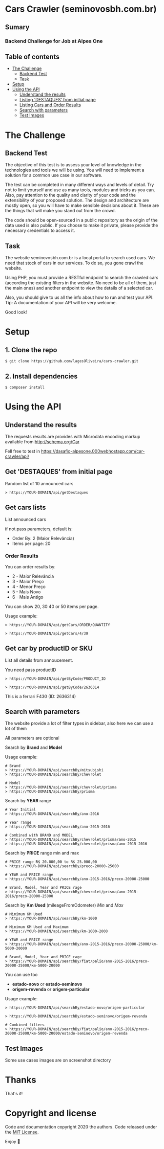 # Cars Crawler (seminovosbh.com.br)

## Sumary

### Backend Challenge for Job at Alpes One

## Table of contents

- [The Challenge](#the-challenge)
	- [Backend Test](#Backend-Test)
	- [Task](#task)
- [Setup](#setup)
- [Using the API](#Using-the-API)
	- [Understand the results](#Understand-the-results)
	- [Listing 'DESTAQUES' from initial page](#Get-'DESTAQUES'-from-initial-page)
	- [Listing Cars and Order Results](#Get-cars-lists)
	- [Search with parameters](#search-with-parameters)
	- [Test Images](#test-images)

# The Challenge

## Backend Test
The objective of this test is to assess your level of knowledge in the technologies and tools we will be using. You will need to implement a solution for a common use case in our software.

The test can be completed in many different ways and levels of detail. Try not to limit yourself and use as many tools, modules and tricks as you can. Also, pay attention to the quality and clarity of your code and the extensibility of your proposed solution. The design and architecture are mostly open, so you will have to make sensible decisions about it. These are the things that will make you stand out from the crowd.

The code should be open-sourced in a public repository as the origin of the data used is also public. If you choose to make it private, please provide the necessary credentials to access it.

## Task
The website seminovosbh.com.br is a local portal to search used cars. We need that stock of cars in our services. To do so, you gone crawl the website.

Using PHP, you must provide a RESTful endpoint to search the crawled cars (according the existing filters in the website. No need to be all of them, just the main ones) and another endpoint to view the details of a selected car.

Also, you should give to us all the info about how to run and test your API. Tip: A documentation of your API will be very welcome.

Good look!


# Setup

 ## 1. Clone the repo


```shell
$ git clone https://github.com/lagesOliveira/cars-crawler.git
```

## 2. Install dependencies

```shell
$ composer install
```


# Using the API

## Understand the results

The requests results are provides with Microdata encoding markup available from http://schema.org/Car

Fell free to test in 
https://dasafio-alpesone.000webhostapp.com/car-crawler/api/

## Get 'DESTAQUES' from initial page

Random list of 10  announced cars 
```
> https://YOUR-DOMAIN/api/getDestaques
```

## Get cars lists

List announced cars

if not pass parameters, default is:

* Order By: 2 (Maior Relevância)
* Items per page: 20


### Order Results
You can order results by:
	
- 2 - Maior Relevância
- 3 - Maior Preço
- 4 - Menor Preço
- 5 - Mais Novo
- 6 - Mais Antigo
		
		
You can show 20, 30 40 or 50 items per page.
		
Usage example:

```
> https://YOUR-DOMAIN/api/getCars/ORDER/QUANTITY

> https://YOUR-DOMAIN/api/getCars/4/30
```

## Get car by productID or SKU

List all details from annoucement.

You need pass productID


```
> https://YOUR-DOMAIN/api/getByCode/PRODUCT_ID

> https://YOUR-DOMAIN/api/getByCode/2636314
```

This is a ferrari F430 (ID: 2636314)

## Search with parameters

The website provide a lot of filter types in sidebar, also here we can use a lot of them  

All parameters are optional

Search by **Brand** and **Model**

Usage example:

```
# Brand
> https://YOUR-DOMAIN/api/searchBy/mitsubishi
> https://YOUR-DOMAIN/api/searchBy/chevrolet

# Model
> https://YOUR-DOMAIN/api/searchBy/chevrolet/prisma
> https://YOUR-DOMAIN/api/searchBy/prisma

```
Search by **YEAR** range

```
# Year Initial
> https://YOUR-DOMAIN/api/searchBy/ano-2016

# Year range
> https://YOUR-DOMAIN/api/searchBy/ano-2015-2016

# Combined with BRAND and MODEL
> https://YOUR-DOMAIN/api/searchBy/chevrolet/prisma/ano-2015
> https://YOUR-DOMAIN/api/searchBy/chevrolet/prisma/ano-2015-2016

```

Search by **PRICE** range min and max
```
# PRICE range R$ 20.000,00 to R$ 25.000,00
> https://YOUR-DOMAIN/api/searchBy/preco-20000-25000

# YEAR and PRICE range
> https://YOUR-DOMAIN/api/searchBy/ano-2015-2016/preco-20000-25000

# Brand, Model, Year and PRICE rage
> https://YOUR-DOMAIN/api/searchBy/chevrolet/prisma/ano-2015-2016/preco-20000-25000

```

Search by **Km Used** (mileageFromOdometer) *Min* and *Max*

```
# Minimum KM Used
> https://YOUR-DOMAIN/api/searchBy/km-1000

# Minimum KM Used and Maximum
> https://YOUR-DOMAIN/api/searchBy/km-1000-2000

# YEAR and PRICE range
> https://YOUR-DOMAIN/api/searchBy/ano-2015-2016/preco-20000-25000/km-5000-20000

# Brand, Model, Year and PRICE rage
> https://YOUR-DOMAIN/api/searchBy/fiat/palio/ano-2015-2016/preco-20000-25000/km-5000-20000

```

You can use too

- **estado-novo** or **estado-seminovo**
- **origem-revenda** or **origem-particular**

Usage example:

```
> https://YOUR-DOMAIN/api/searchBy/estado-novo/origem-particular

> https://YOUR-DOMAIN/api/searchBy/estado-seminovo/origem-revenda

# Combined filters
> https://YOUR-DOMAIN/api/searchBy/fiat/palio/ano-2015-2016/preco-20000-25000/km-5000-20000/estado-seminovo/origem-revenda

```
## Test Images

Some use cases images are on screenshot directory

# Thanks

That's it!

# Copyright and license

Code and documentation copyright 2020 the authors. Code released under the [MIT License](https://reponame/blob/master/LICENSE).

Enjoy :metal:
